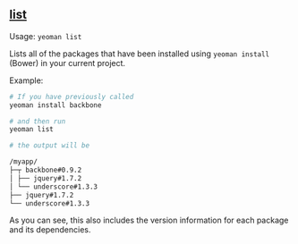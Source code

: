 ## <a href="#list" name="list">list</a>

Usage: `yeoman list`

Lists all of the packages that have been installed using `yeoman install` (Bower) in your current project.

Example:

```sh
# If you have previously called
yeoman install backbone

# and then run
yeoman list

# the output will be

/myapp/
├─┬ backbone#0.9.2
│ ├── jquery#1.7.2
│ └── underscore#1.3.3
├── jquery#1.7.2
└── underscore#1.3.3
```

As you can see, this also includes the version information for each package and its dependencies.